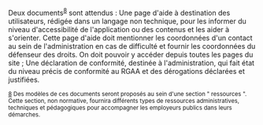 Deux documents<sup id="body-ftn8">[8](#ftn8)</sup> sont attendus :
Une page d'aide à destination des utilisateurs, rédigée dans un langage non technique, pour les informer du niveau d'accessibilité de l'application ou des contenus et les aider à s'orienter. Cette page d'aide doit mentionner les coordonnées d'un contact au sein de l'administration en cas de difficulté et fournir les coordonnées du défenseur des droits. On doit pouvoir y accéder depuis toutes les pages du site ;
Une déclaration de conformité, destinée à l'administration, qui fait état du niveau précis de conformité au RGAA et des dérogations déclarées et justifiées.

<sub id="ftn8">[8](#body-ftn8) Des modèles de ces documents seront proposés au sein d'une section " ressources ". Cette section, non normative, fournira différents types de ressources administratives, techniques et pédagogiques pour accompagner les employeurs publics dans leurs démarches.</sub>
